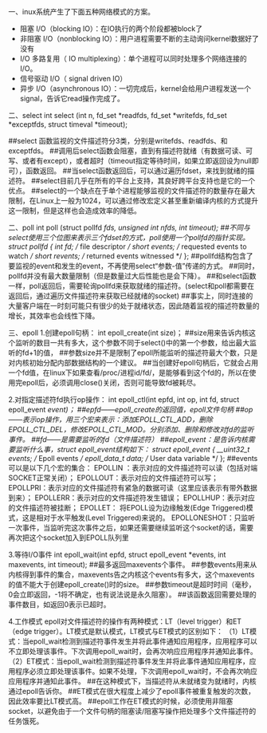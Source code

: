 一、inux系统产生了下面五种网络模式的方案。
- 阻塞 I/O（blocking IO）：在IO执行的两个阶段都被block了
- 非阻塞 I/O（nonblocking IO）：用户进程需要不断的主动询问kernel数据好了没有
- I/O 多路复用（ IO multiplexing）：单个进程可以同时处理多个网络连接的I/O。
- 信号驱动 I/O（ signal driven IO）
- 异步 I/O（asynchronous IO）：一切完成后，kernel会给用户进程发送一个signal，告诉它read操作完成了。

二、select
int select (int n, fd_set *readfds, fd_set *writefds, fd_set *exceptfds, struct timeval *timeout);

##select 函数监视的文件描述符分3类，分别是writefds、readfds、和exceptfds。
##调用后select函数会阻塞，直到有描述符就绪（有数据可读、可写、或者有except），或者超时（timeout指定等待时间，如果立即返回设为null即可），函数返回。
##当select函数返回后，可以通过遍历fdset，来找到就绪的描述符。
##select目前几乎在所有的平台上支持，其良好跨平台支持也是它的一个优点。
##select的一个缺点在于单个进程能够监视的文件描述符的数量存在最大限制，在Linux上一般为1024，可以通过修改宏定义甚至重新编译内核的方式提升这一限制，但是这样也会造成效率的降低。

二、poll
int poll (struct pollfd *fds, unsigned int nfds, int timeout);
##不同与select使用三个位图来表示三个fdset的方式，poll使用一个pollfd的指针实现。
struct pollfd {
    int fd; /* file descriptor */
    short events; /* requested events to watch */
    short revents; /* returned events witnessed */
};
##pollfd结构包含了要监视的event和发生的event，不再使用select“参数-值”传递的方式。
##同时，pollfd并没有最大数量限制（但是数量过大后性能也是会下降）。
##和select函数一样，poll返回后，需要轮询pollfd来获取就绪的描述符。(select和poll都需要在返回后，通过遍历文件描述符来获取已经就绪的socket)
##事实上，同时连接的大量客户端在一时刻可能只有很少的处于就绪状态，因此随着监视的描述符数量的增长，其效率也会线性下降。

三、epoll
1.创建epoll句柄：
int epoll_create(int size)；
##size用来告诉内核这个监听的数目一共有多大，这个参数不同于select()中的第一个参数，给出最大监听的fd+1的值，
##参数size并不是限制了epoll所能监听的描述符最大个数，只是对内核初始分配内部数据结构的一个建议。
##当创建好epoll句柄后，它就会占用一个fd值，在linux下如果查看/proc/进程id/fd/，是能够看到这个fd的，所以在使用完epoll后，必须调用close()关闭，否则可能导致fd被耗尽。

2.对指定描述符fd执行op操作：
int epoll_ctl(int epfd, int op, int fd, struct epoll_event *event)；
##epfd——epoll_create的返回值，epoll文件句柄
##op——表示op操作，用三个宏来表示：添加EPOLL_CTL_ADD，删除EPOLL_CTL_DEL，修改EPOLL_CTL_MOD。分别添加、删除和修改对fd的监听事件。
##fd——是需要监听的fd（文件描述符）
##epoll_event：是告诉内核需要监听什么事，struct epoll_event结构如下：
struct epoll_event {
  __uint32_t events;  /* Epoll events */
  epoll_data_t data;  /* User data variable */
};
##events可以是以下几个宏的集合：
  EPOLLIN ：表示对应的文件描述符可以读（包括对端SOCKET正常关闭）；
  EPOLLOUT：表示对应的文件描述符可以写；
  EPOLLPRI：表示对应的文件描述符有紧急的数据可读（这里应该表示有带外数据到来）；
  EPOLLERR：表示对应的文件描述符发生错误；
  EPOLLHUP：表示对应的文件描述符被挂断；
  EPOLLET： 将EPOLL设为边缘触发(Edge Triggered)模式，这是相对于水平触发(Level Triggered)来说的。
  EPOLLONESHOT：只监听一次事件，当监听完这次事件之后，如果还需要继续监听这个socket的话，需要再次把这个socket加入到EPOLL队列里

3.等待I/O事件
int epoll_wait(int epfd, struct epoll_event *events, int maxevents, int timeout);
##最多返回maxevents个事件。
##参数events用来从内核得到事件的集合，maxevents告之内核这个events有多大，这个maxevents的值不能大于创建epoll_create()时的size。
##参数timeout是超时时间（毫秒，0会立即返回，-1将不确定，也有说法说是永久阻塞）。
##该函数返回需要处理的事件数目，如返回0表示已超时。

4.工作模式
epoll对文件描述符的操作有两种模式：LT（level trigger）和ET（edge trigger）。LT模式是默认模式，LT模式与ET模式的区别如下：
（1）LT模式：当epoll_wait检测到描述符事件发生并将此事件通知应用程序，应用程序可以不立即处理该事件。下次调用epoll_wait时，会再次响应应用程序并通知此事件。
（2）ET模式：当epoll_wait检测到描述符事件发生并将此事件通知应用程序，应用程序必须立即处理该事件。如果不处理，下次调用epoll_wait时，不会再次响应应用程序并通知此事件。
##在这种模式下，当描述符从未就绪变为就绪时，内核通过epoll告诉你。
##ET模式在很大程度上减少了epoll事件被重复触发的次数，因此效率要比LT模式高。
##epoll工作在ET模式的时候，必须使用非阻塞socket，以避免由于一个文件句柄的阻塞读/阻塞写操作把处理多个文件描述符的任务饿死。

